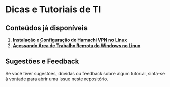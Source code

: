 
# **Dicas e Tutoriais de TI**

## **Conteúdos já disponíveis**

1. **[Instalação e Configuração do Hamachi VPN no Linux](linux/hamachi-no-linux.md)**
2. **[Acessando Área de Trabalho Remota do Windows no Linux](linux/acesso-remoto-rdp.md)**

## **Sugestões e Feedback**

Se você tiver sugestões, dúvidas ou feedback sobre algum tutorial, sinta-se à vontade para abrir uma issue neste repositório.

